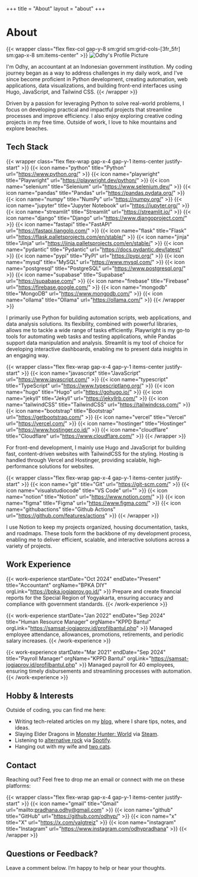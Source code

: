 +++
title = "About"
layout = "about"
+++

# About

{{< wrapper class="flex flex-col gap-y-8 sm:grid sm:grid-cols-[3fr_5fr] sm:gap-x-8 sm:items-center" >}}
<img src="https://avatars.githubusercontent.com/u/78688788?v=4" alt="Odhy's Profile Picture" class="m-0! rounded-md!">

I'm Odhy, an accountant at an Indonesian government institution. My coding journey began as a way to address challenges in my daily work, and I've since become proficient in Python development, creating automation, web applications, data visualizations, and building front-end interfaces using Hugo, JavaScript, and Tailwind CSS.
{{< /wrapper >}}

Driven by a passion for leveraging Python to solve real-world problems, I focus on developing practical and impactful projects that streamline processes and improve efficiency. I also enjoy exploring creative coding projects in my free time. Outside of work, I love to hike mountains and explore beaches.

## Tech Stack

{{< wrapper class="flex flex-wrap gap-x-4 gap-y-1 items-center justify-start" >}}
{{< icon name="python" title="Python" url="https://www.python.org/" >}}
{{< icon name="playwright" title="Playwright" url="https://playwright.dev/python/" >}}
{{< icon name="selenium" title="Selenium" url="https://www.selenium.dev/" >}}
{{< icon name="pandas" title="Pandas" url="https://pandas.pydata.org/" >}}
{{< icon name="numpy" title="NumPy" url="https://numpy.org/" >}}
{{< icon name="jupyter" title="Jupyter Notebook" url="https://jupyter.org/" >}}
{{< icon name="streamlit" title="Streamlit" url="https://streamlit.io/" >}}
{{< icon name="django" title="Django" url="https://www.djangoproject.com/" >}}
{{< icon name="fastapi" title="FastAPI" url="https://fastapi.tiangolo.com/" >}}
{{< icon name="flask" title="Flask" url="https://flask.palletsprojects.com/en/stable/" >}}
{{< icon name="jinja" title="Jinja" url="https://jinja.palletsprojects.com/en/stable/" >}}
{{< icon name="pydantic" title="Pydantic" url="https://docs.pydantic.dev/latest/" >}}
{{< icon name="pypi" title="PyPI" url="https://pypi.org/" >}}
{{< icon name="mysql" title="MySQL" url="https://www.mysql.com/" >}}
{{< icon name="postgresql" title="PostgreSQL" url="https://www.postgresql.org/" >}}
{{< icon name="supabase" title="Supabase" url="https://supabase.com/" >}}
{{< icon name="firebase" title="Firebase" url="https://firebase.google.com/" >}}
{{< icon name="mongodb" title="MongoDB" url="https://www.mongodb.com/" >}}
{{< icon name="ollama" title="Ollama" url="https://ollama.com/" >}}
{{< /wrapper >}}

I primarily use Python for building automation scripts, web applications, and data analysis solutions. Its flexibility, combined with powerful libraries, allows me to tackle a wide range of tasks efficiently. Playwright is my go-to tools for automating web tasks and testing applications, while Pandas support data manipulation and analysis. Streamlit is my tool of choice for developing interactive dashboards, enabling me to present data insights in an engaging way.

{{< wrapper class="flex flex-wrap gap-x-4 gap-y-1 items-center justify-start" >}}
{{< icon name="javascript" title="JavaScript" url="https://www.javascript.com/" >}}
{{< icon name="typescript" title="TypeScript" url="https://www.typescriptlang.org/" >}}
{{< icon name="hugo" title="Hugo" url="https://gohugo.io/" >}}
{{< icon name="jekyll" title="Jekyll" url="https://jekyllrb.com/" >}}
{{< icon name="tailwindCSS" title="TailwindCSS" url="https://tailwindcss.com/" >}}
{{< icon name="bootstrap" title="Bootstrap" url="https://getbootstrap.com/" >}}
{{< icon name="vercel" title="Vercel" url="https://vercel.com/" >}}
{{< icon name="hostinger" title="Hostinger" url="https://www.hostinger.co.id/" >}}
{{< icon name="cloudflare" title="Cloudflare" url="https://www.cloudflare.com/" >}}
{{< /wrapper >}}

For front-end development, I mainly use Hugo and JavaScript for building fast, content-driven websites with TailwindCSS for the styling. Hosting is handled through Vercel and Hostinger, providing scalable, high-performance solutions for websites.

{{< wrapper class="flex flex-wrap gap-x-4 gap-y-1 items-center justify-start" >}}
{{< icon name="git" title="Git" url="https://git-scm.com/" >}}
{{< icon name="visualstudiocode" title="VS Code" url="" >}}
{{< icon name="notion" title="Notion" url="https://www.notion.com/" >}}
{{< icon name="figma" title="Figma" url="https://www.figma.com/" >}}
{{< icon name="githubactions" title="Github Actions" url="https://github.com/features/actions" >}}
{{< /wrapper >}}

I use Notion to keep my projects organized, housing documentation, tasks, and roadmaps. These tools form the backbone of my development process, enabling me to deliver efficient, scalable, and interactive solutions across a variety of projects.

## Work Experience

{{< work-experience startDate="Oct 2024" endDate="Present" title="Accountant" orgName="BPKA DIY" orgLink="https://bpka.jogjaprov.go.id/" >}}
Prepare and create financial reports for the Special Region of Yogyakarta, ensuring accuracy and compliance with government standards.
{{< /work-experience >}}

{{< work-experience startDate="Jan 2022" endDate="Sep 2024" title="Human Resource Manager" orgName="KPPD Bantul" orgLink="https://samsat-jogjaprov.id/profilbantul.php" >}}
Managed employee attendance, allowances, promotions, retirements, and periodic salary increases.
{{< /work-experience >}}

{{< work-experience startDate="Mar 2021" endDate="Sep 2024" title="Payroll Manager" orgName="KPPD Bantul" orgLink="https://samsat-jogjaprov.id/profilbantul.php" >}}
Managed payroll for 40 employees, ensuring timely disbursements and streamlining processes with automation.
{{< /work-experience >}}

## Hobby & Interests

Outside of coding, you can find me here:

- Writing tech-related articles on my [blog], where I share tips, notes, and ideas.
- Slaying Elder Dragons in [Monster Hunter: World] via [Steam].
- Listening to [alternative rock] via [Spotify].
- Hanging out with my wife and [two cats].

[blog]: /blog
[Monster Hunter: World]: https://www.monsterhunter.com/world/
[Steam]: https://steamcommunity.com/valgtreiz
[alternative rock]: https://open.spotify.com/playlist/37i9dQZF1DX9GRpeH4CL0S
[Spotify]: https://open.spotify.com/user/oz_dhy
[two cats]: https://www.instagram.com/tuna_thekitty/

## Contact

Reaching out? Feel free to drop me an email or connect with me on these platforms:

{{< wrapper class="flex flex-wrap gap-x-4 gap-y-1 items-center justify-start" >}}
{{< icon name="gmail" title="Gmail" url="mailto:pradhana.odhy@gmail.com" >}}
{{< icon name="github" title="GitHub" url="https://github.com/odhyp/" >}}
{{< icon name="x" title="X" url="https://x.com/valgtreiz" >}}
{{< icon name="instagram" title="Instagram" url="https://www.instagram.com/odhypradhana" >}}
{{< /wrapper >}}

## Questions or Feedback?

Leave a comment below. I’m happy to help or hear your thoughts.
